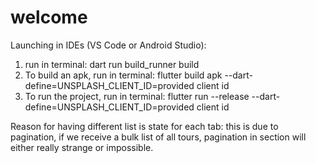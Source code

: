 # welcome

Launching in IDEs (VS Code or Android Studio):
1. run in terminal: dart run build_runner build
2. To build an apk, run in terminal: 
flutter build apk --dart-define=UNSPLASH_CLIENT_ID=provided client id
3. To run the project, run in terminal: 
flutter run --release --dart-define=UNSPLASH_CLIENT_ID=provided client id

Reason for having different list is state for each tab: this is due to pagination, if we receive a bulk list of all tours, pagination in section will either really strange or impossible. 